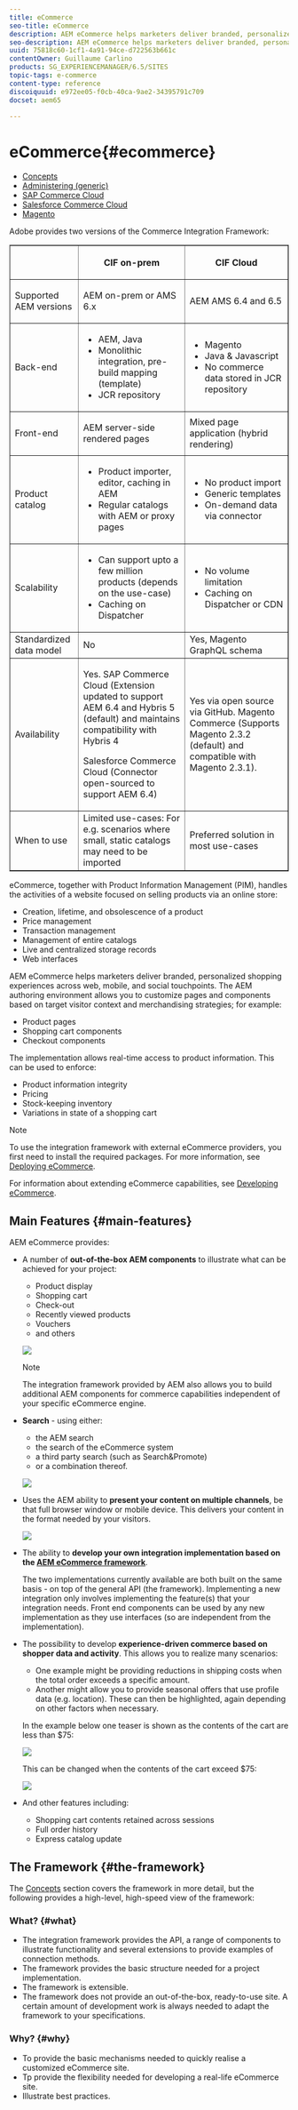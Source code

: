 ```yaml
---
title: eCommerce
seo-title: eCommerce
description: AEM eCommerce helps marketers deliver branded, personalized shopping experiences across web, mobile, and social touchpoints. 
seo-description: AEM eCommerce helps marketers deliver branded, personalized shopping experiences across web, mobile, and social touchpoints. 
uuid: 75818c60-1cf1-4a91-94ce-d722563b661c
contentOwner: Guillaume Carlino
products: SG_EXPERIENCEMANAGER/6.5/SITES
topic-tags: e-commerce
content-type: reference
discoiquuid: e972ee05-f0cb-40ca-9ae2-34395791c709
docset: aem65

---
```


# eCommerce{#ecommerce}

* [Concepts](../../../sites/administering/using/concepts.md)
* [Administering (generic)](../../../sites/administering/using/generic.md)
* [SAP Commerce Cloud](/sites/administering/using/hybris.md)
* [Salesforce Commerce Cloud](/sites/administering/using/demandware.md)
* [Magento](/sites/administering/using/magento.md)

Adobe provides two versions of the Commerce Integration Framework:

<table border="1" cellpadding="1" cellspacing="0" width="100%"> 
 <tbody> 
  <tr> 
   <th><p> </p> </th> 
   <th><p>CIF on-prem</p> </th> 
   <th><p>CIF Cloud</p> </th> 
  </tr> 
  <tr> 
   <td><p>Supported AEM versions</p> </td> 
   <td><p>AEM on-prem or AMS 6.x</p> </td> 
   <td>AEM AMS 6.4 and 6.5</td> 
  </tr> 
  <tr> 
   <td><p>Back-end</p> </td> 
   <td> 
    <ul> 
     <li>AEM, Java</li> 
     <li>Monolithic integration, pre-build mapping (template)</li> 
     <li>JCR repository</li> 
    </ul> </td> 
   <td> 
    <ul> 
     <li>Magento</li> 
     <li>Java &amp; Javascript</li> 
     <li>No commerce data stored in JCR repository</li> 
    </ul> </td> 
  </tr> 
  <tr> 
   <td><p>Front-end</p> </td> 
   <td><p>AEM server-side rendered pages</p> </td> 
   <td>Mixed page application (hybrid rendering)</td> 
  </tr> 
  <tr> 
   <td><p>Product catalog</p> </td> 
   <td> 
    <ul> 
     <li>Product importer, editor, caching in AEM</li> 
     <li>Regular catalogs with AEM or proxy pages</li> 
    </ul> </td> 
   <td> 
    <ul> 
     <li>No product import</li> 
     <li>Generic templates</li> 
     <li>On-demand data via connector</li> 
    </ul> </td> 
  </tr> 
  <tr> 
   <td><p>Scalability</p> </td> 
   <td> 
    <ul> 
     <li>Can support upto a few million products (depends on the use-case)</li> 
     <li>Caching on Dispatcher</li> 
    </ul> </td> 
   <td> 
    <ul> 
     <li>No volume limitation</li> 
     <li>Caching on Dispatcher or CDN</li> 
    </ul> </td> 
  </tr> 
  <tr> 
   <td>Standardized data model</td> 
   <td>No</td> 
   <td>Yes, Magento GraphQL schema</td> 
  </tr> 
  <tr> 
   <td>Availability</td> 
   <td><p>Yes. SAP Commerce Cloud (Extension updated to support AEM 6.4 and Hybris 5 (default) and maintains compatibility with Hybris 4</p> <p>Salesforce Commerce Cloud (Connector open-sourced to support AEM 6.4)</p> </td> 
   <td>Yes via open source via GitHub. Magento Commerce (Supports Magento 2.3.2 (default) and compatible with Magento 2.3.1).</td> 
  </tr> 
  <tr> 
   <td>When to use</td> 
   <td>Limited use-cases: For e.g. scenarios where small, static catalogs may need to be imported</td> 
   <td>Preferred solution in most use-cases</td> 
  </tr> 
 </tbody> 
</table>

eCommerce, together with Product Information Management (PIM), handles the activities of a website focused on selling products via an online store:

* Creation, lifetime, and obsolescence of a product
* Price management
* Transaction management
* Management of entire catalogs  
* Live and centralized storage records
* Web interfaces

AEM eCommerce helps marketers deliver branded, personalized shopping experiences across web, mobile, and social touchpoints. The AEM authoring environment allows you to customize pages and components based on target visitor context and merchandising strategies; for example:

* Product pages
* Shopping cart components
* Checkout components

The implementation allows real-time access to product information. This can be used to enforce:

* Product information integrity
* Pricing
* Stock-keeping inventory
* Variations in state of a shopping cart

>[!NOTE]
>
>To use the integration framework with external eCommerce providers, you first need to install the required packages. For more information, see [Deploying eCommerce](../../../sites/deploying/using/ecommerce.md).
>
>For information about extending eCommerce capabilities, see [Developing eCommerce](../../../sites/developing/using/ecommerce.md).

## Main Features {#main-features}

AEM eCommerce provides:

* A number of **out-of-the-box AEM components** to illustrate what can be achieved for your project:

    * Product display  
    * Shopping cart  
    * Check-out  
    * Recently viewed products
    * Vouchers
    * and others

  ![](assets/chlimage_1-130.png)

  >[!NOTE]
  >
  >The integration framework provided by AEM also allows you to build additional AEM components for commerce capabilities independent of your specific eCommerce engine.

* **Search** - using either:

    * the AEM search
    * the search of the eCommerce system
    * a third party search (such as Search&Promote)   
    * or a combination thereof.

  ![](assets/chlimage_1-131.png)

* Uses the AEM ability to **present your content on multiple channels**, be that full browser window or mobile device. This delivers your content in the format needed by your visitors.

  ![](assets/chlimage_1-132.png)

* The ability to **develop your own integration implementation based on the [AEM eCommerce framework](#the-framework)**.

  The two implementations currently available are both built on the same basis - on top of the general API (the framework). Implementing a new integration only involves implementing the feature(s) that your integration needs. Front end components can be used by any new implementation as they use interfaces (so are independent from the implementation).

* The possibility to develop **experience-driven commerce based on shopper data and activity**. This allows you to realize many scenarios:

    * One example might be providing reductions in shipping costs when the total order exceeds a specific amount.  
    * Another might allow you to provide seasonal offers that use profile data (e.g. location). These can then be highlighted, again depending on other factors when necessary.

  In the example below one teaser is shown as the contents of the cart are less than $75:

  ![](assets/chlimage_1-133.png)

  This can be changed when the contents of the cart exceed $75:

  ![](assets/chlimage_1-134.png)

* And other features including:

    * Shopping cart contents retained across sessions
    * Full order history  
    * Express catalog update

## The Framework {#the-framework}

The [Concepts](../../../sites/administering/using/concepts.md) section covers the framework in more detail, but the following provides a high-level, high-speed view of the framework:

### What? {#what}

* The integration framework provides the API, a range of components to illustrate functionality and several extensions to provide examples of connection methods.
* The framework provides the basic structure needed for a project implementation.
* The framework is extensible.  
* The framework does not provide an out-of-the-box, ready-to-use site. A certain amount of development work is always needed to adapt the framework to your specifications.

### Why? {#why}

* To provide the basic mechanisms needed to quickly realise a customized eCommerce site.
* Tp provide the flexibility needed for developing a real-life eCommerce site.
* Illustrate best practices.


